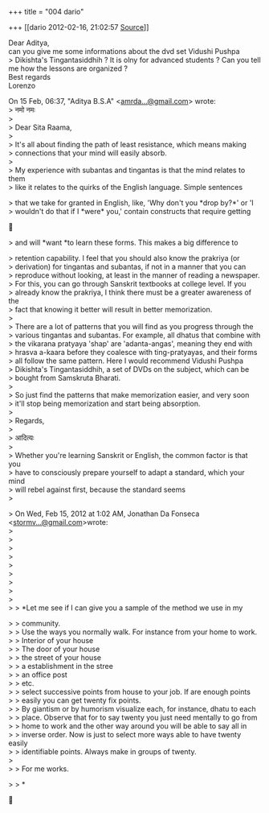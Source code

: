+++
title = "004 dario"

+++
[[dario	2012-02-16, 21:02:57 [Source](https://groups.google.com/g/samskrita/c/7kp0iqOMDJM)]]



Dear Aditya,  
can you give me some informations about the dvd set Vidushi Pushpa  
\> Dikishta's Tingantasiddhih ? It is olny for advanced students ? Can you tell me how the lessons are organized ?  
Best regards  
Lorenzo  

  
On 15 Feb, 06:37, "Aditya B.S.A" \<[amrda...@gmail.com]()\> wrote:  
\> नमो नमः  
\>  
\> Dear Sita Raama,  
\>  
\> It's all about finding the path of least resistance, which means making  
\> connections that your mind will easily absorb.  
\>  
\> My experience with subantas and tingantas is that the mind relates to them  
\> like it relates to the quirks of the English language. Simple sentences  

\> that we take for granted in English, like, 'Why don't you \*drop by?\*' or 'I  
\> wouldn't do that if I \*were\* you,' contain constructs that require getting  



\> and will \*want \*to learn these forms. This makes a big difference to  

\> retention capability. I feel that you should also know the prakriya (or  
\> derivation) for tingantas and subantas, if not in a manner that you can  
\> reproduce without looking, at least in the manner of reading a newspaper.  
\> For this, you can go through Sanskrit textbooks at college level. If you  
\> already know the prakriya, I think there must be a greater awareness of the  
\> fact that knowing it better will result in better memorization.  
\>  
\> There are a lot of patterns that you will find as you progress through the  
\> various tingantas and subantas. For example, all dhatus that combine with  
\> the vikarana pratyaya 'shap' are 'adanta-angas', meaning they end with  
\> hrasva a-kaara before they coalesce with ting-pratyayas, and their forms  
\> all follow the same pattern. Here I would recommend Vidushi Pushpa  
\> Dikishta's Tingantasiddhih, a set of DVDs on the subject, which can be  
\> bought from Samskruta Bharati.  
\>  
\> So just find the patterns that make memorization easier, and very soon  
\> it'll stop being memorization and start being absorption.  
\>  
\> Regards,  
\>  
\> आदित्यः  
\>  
\> Whether you're learning Sanskrit or English, the common factor is that you  
\> have to consciously prepare yourself to adapt a standard, which your mind  
\> will rebel against first, because the standard seems  
\>  

\> On Wed, Feb 15, 2012 at 1:02 AM, Jonathan Da Fonseca \<[stormv...@gmail.com]()\>wrote:  
\>  
\>  
\>  
\>  
\>  
\>  
\>  
\>  
\>  
\> \> \*Let me see if I can give you a sample of the method we use in my  

\> \> community.  
\> \> Use the ways you normally walk. For instance from your home to work.  
\> \> Interior of your house  
\> \> The door of your house  
\> \> the street of your house  
\> \> a establishment in the stree  
\> \> an office post  
\> \> etc.  
\> \> select successive points from house to your job. If are enough points  
\> \> easily you can get twenty fix points.  
\> \> By giantism or by humorism visualize each, for instance, dhatu to each  
\> \> place. Observe that for to say twenty you just need mentally to go from  
\> \> home to work and the other way around you will be able to say all in  
\> \> inverse order. Now is just to select more ways able to have twenty easily  
\> \> identifiable points. Always make in groups of twenty.  
\>  
\> \> For me works.  

\> \> \*  



